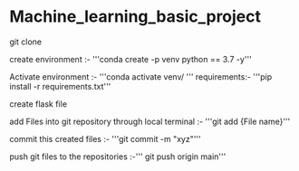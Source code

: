 # Machine_learning_basic_project
git clone

create environment :- '''conda create -p venv python == 3.7 -y'''

Activate environment :- '''conda activate venv/
'''
requirements:- '''pip install -r requirements.txt'''

create flask file 

add Files into git repository through local terminal :- '''git add {File name}'''

commit this created files :- '''git commit -m "xyz"'''

push git files to the repositories :-''' git push origin main'''